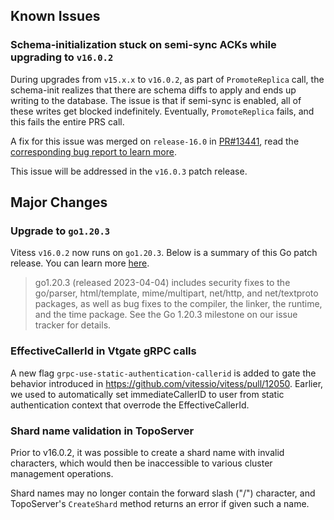 ## Known Issues

### Schema-initialization stuck on semi-sync ACKs while upgrading to `v16.0.2`

During upgrades from `v15.x.x` to `v16.0.2`, as part of `PromoteReplica` call, the schema-init realizes that there are schema diffs to apply and ends up writing to the database.
The issue is that if semi-sync is enabled, all of these writes get blocked indefinitely.
Eventually, `PromoteReplica` fails, and this fails the entire PRS call.

A fix for this issue was merged on `release-16.0` in [PR#13441](https://github.com/vitessio/vitess/pull/13441), read the [corresponding bug report to learn more](https://github.com/vitessio/vitess/issues/13426).

This issue will be addressed in the `v16.0.3` patch release.

## Major Changes

### Upgrade to `go1.20.3`

Vitess `v16.0.2` now runs on `go1.20.3`.
Below is a summary of this Go patch release. You can learn more [here](https://go.dev/doc/devel/release#go1.20).

> go1.20.3 (released 2023-04-04) includes security fixes to the go/parser, html/template, mime/multipart, net/http, and net/textproto packages, as well as bug fixes to the compiler, the linker, the runtime, and the time package. See the Go 1.20.3 milestone on our issue tracker for details.

### EffectiveCallerId in Vtgate gRPC calls

A new flag `grpc-use-static-authentication-callerid` is added to gate the behavior introduced in https://github.com/vitessio/vitess/pull/12050.
Earlier, we used to automatically set immediateCallerID to user from static authentication context that overrode the EffectiveCallerId. 


### Shard name validation in TopoServer

Prior to v16.0.2, it was possible to create a shard name with invalid characters, which would then be inaccessible to various cluster management operations.

Shard names may no longer contain the forward slash ("/") character, and TopoServer's `CreateShard` method returns an error if given such a name.

